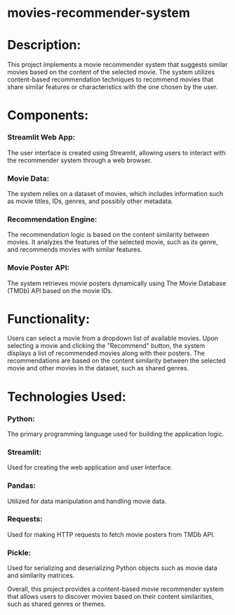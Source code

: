 # movies-recommender-system

# Description:
This project implements a movie recommender system that suggests similar movies based on the content of the selected movie. The system utilizes content-based recommendation techniques to recommend movies that share similar features or characteristics with the one chosen by the user.

# Components:

### Streamlit Web App:

The user interface is created using Streamlit, allowing users to interact with the recommender system through a web browser.


### Movie Data: 

The system relies on a dataset of movies, which includes information such as movie titles, IDs, genres, and possibly other metadata.


### Recommendation Engine: 


The recommendation logic is based on the content similarity between movies. It analyzes the features of the selected movie, such as its genre, and recommends movies with similar features.


### Movie Poster API: 

The system retrieves movie posters dynamically using The Movie Database (TMDb) API based on the movie IDs.

# Functionality:

Users can select a movie from a dropdown list of available movies.
Upon selecting a movie and clicking the "Recommend" button, the system displays a list of recommended movies along with their posters.
The recommendations are based on the content similarity between the selected movie and other movies in the dataset, such as shared genres.

# Technologies Used:

### Python: 

The primary programming language used for building the application logic.


### Streamlit: 

Used for creating the web application and user interface.


### Pandas: 


Utilized for data manipulation and handling movie data.


### Requests: 

Used for making HTTP requests to fetch movie posters from TMDb API.


### Pickle: 

Used for serializing and deserializing Python objects such as movie data and similarity matrices.



Overall, this project provides a content-based movie recommender system that allows users to discover movies based on their content similarities, such as shared genres or themes.
